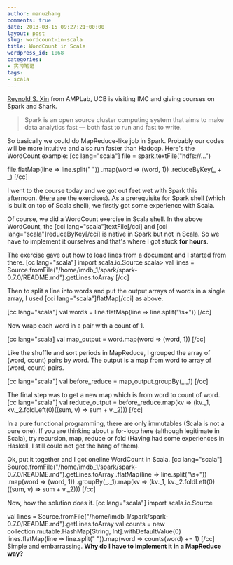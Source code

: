 ```yaml
---
author: manuzhang
comments: true
date: 2013-03-15 09:27:21+00:00
layout: post
slug: wordcount-in-scala
title: WordCount in Scala
wordpress_id: 1068
categories:
- 实习笔记
tags:
- scala
---
```


[Reynold S. Xin](http://www.cs.berkeley.edu/~rxin/) from AMPLab, UCB is visiting IMC and giving courses on Spark and Shark.  


<blockquote>
Spark is an open source cluster computing system that aims to make data analytics fast — both fast to run and fast to write.
</blockquote>


So basically we could do MapReduce-like job in Spark. Probably our codes will be more intuitive and also run faster than Hadoop. Here's the WordCount example:
[cc lang="scala"]
file = spark.textFile("hdfs://...")
 
file.flatMap(line => line.split(" "))
    .map(word => (word, 1))
    .reduceByKey(_ + _)
[/cc]

<!-- more -->

I went to the course today and we got out feet wet with Spark this afternoon. ([Here](http://www.cs.berkeley.edu/~rxin/ampcamp-ecnu/) are the exercises). As a prerequisite for Spark shell (which is built on top of Scala shell), we firstly got some experience with Scala.

Of course, we did a WordCount exercise in Scala shell.
In the above WordCount, the [cci lang="scala"]textFile[/cci] and [cci lang="scala"]reduceByKey[/cci] is native in Spark but not in Scala. So we have to implement it ourselves and that's where I got stuck **for hours**. 

The exercise gave out how to load lines from a document and I started from there.
[cc lang="scala"]
import scala.io.Source
scala> val lines = Source.fromFile("/home/imdb_1/spark/spark-0.7.0/README.md").getLines.toArray
[/cc]

Then to split a line into words and put the output arrays of words in a single array, I used [cci lang="scala"]flatMap[/cci] as above. 

[cc lang="scala"]
val words = line.flatMap(line => line.split("\\s+"))
[/cc]

Now wrap each word in a pair with a count of 1. 

[cc lang="scala]
val map_output = word.map(word => (word, 1))
[/cc]

Like the shuffle and sort periods in MapReduce, I grouped the array of (word, count) pairs by word. The output is a map from word to array of (word, count) pairs. 

[cc lang="scala"]
val before_reduce = map_output.groupBy(_._1)
[/cc]

The final step was to get a new map which is from word to count of word.
[cc lang="scala"]
val reduce_output = before_reduce.map(kv => (kv._1, kv._2.foldLeft(0)((sum, v) => sum + v._2)))
[/cc]

In a pure functional programming, there are only immutables (Scala is not a pure one). If you are thinking about a for-loop here (although legitimate in Scala), try recursion, map, reduce or fold (Having had some experiences in Haskell, I still could not get the hang of them). 

Ok, put it together and I got oneline WordCount in Scala. 
[cc lang="scala"]
Source.fromFile("/home/imdb_1/spark/spark-0.7.0/README.md").getLines.toArray
      .flatMap(line => line.split("\\s+"))
      .map(word => (word, 1))
      .groupBy(_._1).map(kv => (kv._1, kv._2.foldLeft(0)((sum, v) => sum + v._2)))
[/cc]

Now, how the solution does it. 
[cc lang="scala"]
import scala.io.Source

val  lines = Source.fromFile("/home/imdb_1/spark/spark-0.7.0/README.md").getLines.toArray
val counts = new collection.mutable.HashMap[String, Int].withDefaultValue(0)
lines.flatMap(line => line.split(" ")).map(word => counts(word) += 1)
[/cc]
Simple and embarrassing. **Why do I have to implement it in a MapReduce way?** 

